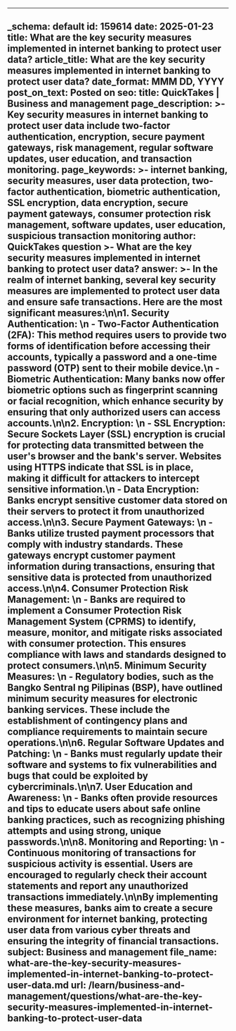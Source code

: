 
---
_schema: default
id: 159614
date: 2025-01-23
title: What are the key security measures implemented in internet banking to protect user data?
article_title: What are the key security measures implemented in internet banking to protect user data?
date_format: MMM DD, YYYY
post_on_text: Posted on
seo:
  title: QuickTakes | Business and management
  page_description: >-
    Key security measures in internet banking to protect user data include two-factor authentication, encryption, secure payment gateways, risk management, regular software updates, user education, and transaction monitoring.
  page_keywords: >-
    internet banking, security measures, user data protection, two-factor authentication, biometric authentication, SSL encryption, data encryption, secure payment gateways, consumer protection risk management, software updates, user education, suspicious transaction monitoring
author: QuickTakes
question >-
    What are the key security measures implemented in internet banking to protect user data?
answer: >-
    In the realm of internet banking, several key security measures are implemented to protect user data and ensure safe transactions. Here are the most significant measures:\n\n1. **Security Authentication**: \n   - **Two-Factor Authentication (2FA)**: This method requires users to provide two forms of identification before accessing their accounts, typically a password and a one-time password (OTP) sent to their mobile device.\n   - **Biometric Authentication**: Many banks now offer biometric options such as fingerprint scanning or facial recognition, which enhance security by ensuring that only authorized users can access accounts.\n\n2. **Encryption**: \n   - **SSL Encryption**: Secure Sockets Layer (SSL) encryption is crucial for protecting data transmitted between the user's browser and the bank's server. Websites using HTTPS indicate that SSL is in place, making it difficult for attackers to intercept sensitive information.\n   - **Data Encryption**: Banks encrypt sensitive customer data stored on their servers to protect it from unauthorized access.\n\n3. **Secure Payment Gateways**: \n   - Banks utilize trusted payment processors that comply with industry standards. These gateways encrypt customer payment information during transactions, ensuring that sensitive data is protected from unauthorized access.\n\n4. **Consumer Protection Risk Management**: \n   - Banks are required to implement a Consumer Protection Risk Management System (CPRMS) to identify, measure, monitor, and mitigate risks associated with consumer protection. This ensures compliance with laws and standards designed to protect consumers.\n\n5. **Minimum Security Measures**: \n   - Regulatory bodies, such as the Bangko Sentral ng Pilipinas (BSP), have outlined minimum security measures for electronic banking services. These include the establishment of contingency plans and compliance requirements to maintain secure operations.\n\n6. **Regular Software Updates and Patching**: \n   - Banks must regularly update their software and systems to fix vulnerabilities and bugs that could be exploited by cybercriminals.\n\n7. **User Education and Awareness**: \n   - Banks often provide resources and tips to educate users about safe online banking practices, such as recognizing phishing attempts and using strong, unique passwords.\n\n8. **Monitoring and Reporting**: \n   - Continuous monitoring of transactions for suspicious activity is essential. Users are encouraged to regularly check their account statements and report any unauthorized transactions immediately.\n\nBy implementing these measures, banks aim to create a secure environment for internet banking, protecting user data from various cyber threats and ensuring the integrity of financial transactions.
subject: Business and management
file_name: what-are-the-key-security-measures-implemented-in-internet-banking-to-protect-user-data.md
url: /learn/business-and-management/questions/what-are-the-key-security-measures-implemented-in-internet-banking-to-protect-user-data
---

&nbsp;
